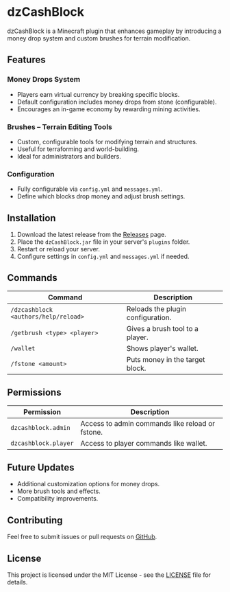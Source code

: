 # dzCashBlock

dzCashBlock is a Minecraft plugin that enhances gameplay by introducing a money drop system and custom brushes for terrain modification.

## Features

### Money Drops System
- Players earn virtual currency by breaking specific blocks.
- Default configuration includes money drops from stone (configurable).
- Encourages an in-game economy by rewarding mining activities.

### Brushes – Terrain Editing Tools
- Custom, configurable tools for modifying terrain and structures.
- Useful for terraforming and world-building.
- Ideal for administrators and builders.

### Configuration
- Fully configurable via `config.yml` and `messages.yml`.
- Define which blocks drop money and adjust brush settings.

## Installation
1. Download the latest release from the [Releases](https://github.com/dziubekk/dzCashBlock/releases) page.
2. Place the `dzCashBlock.jar` file in your server's `plugins` folder.
3. Restart or reload your server.
4. Configure settings in `config.yml` and `messages.yml` if needed.

## Commands
| Command | Description |
|---------|-------------|
| `/dzcashblock <authors/help/reload>` | Reloads the plugin configuration. |
| `/getbrush <type> <player>` | Gives a brush tool to a player. |
| `/wallet` | Shows player's wallet. |
| `/fstone <amount>` | Puts money in the target block. |

## Permissions
| Permission | Description |
|------------|-------------|
| `dzcashblock.admin` | Access to admin commands like reload or fstone. |
| `dzcashblock.player` | Access to player commands like wallet. |

## Future Updates
- Additional customization options for money drops.
- More brush tools and effects.
- Compatibility improvements.

## Contributing
Feel free to submit issues or pull requests on [GitHub](https://github.com/dziubekk/dzCashBlock).

## License
This project is licensed under the MIT License - see the [LICENSE](LICENSE) file for details.
